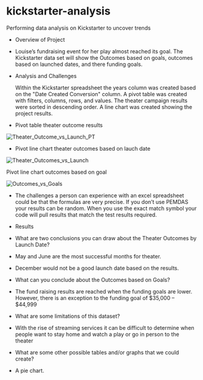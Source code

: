 # kickstarter-analysis
Performing data analysis on Kickstarter to uncover trends
- Overview of Project

- Louise’s fundraising event for her play almost reached its goal. The Kickstarter data set will show the Outcomes based on goals, outcomes based on launched dates, and there funding goals.

- Analysis and Challenges

	Within the Kickstarter spreadsheet the years column was created based on the "Date Created Conversion" column.
	A pivot table was created with filters, columns, rows, and values.
	The theater campaign results were sorted in descending order.
	A line chart was created showing the project results.
	
- Pivot table theater outcome results



![Theater_Outcome_vs_Launch_PT](https://user-images.githubusercontent.com/113808332/229390385-60bf9af2-5b3d-41d4-a344-266208e571fe.png)



- Pivot line chart theater outcomes based on lauch date



![Theater_Outcomes_vs_Launch](https://user-images.githubusercontent.com/113808332/229390407-87c70087-3c55-4191-aba8-956a3cf7b436.png)



Pivot line chart outcomes based on goal



![Outcomes_vs_Goals](https://user-images.githubusercontent.com/113808332/229390429-361bd1c2-89bc-471c-bbb7-ce17425755fe.png)


- The challenges a person can experience with an excel spreadsheet could be that the formulas are very precise. 
If you don’t use PEMDAS your results can be random. When you use the exact match symbol your code will pull results that match the test results required.



- Results
-	What are two conclusions you can draw about the Theater Outcomes by Launch Date?

-	May and June are the most successful months for theater.
-	December would not be a good launch date based on the results.

-	What can you conclude about the Outcomes based on Goals?
-	The fund raising results are reached when the funding goals are lower. However, there is an exception to the funding goal of $35,000 – $44,999  

-	What are some limitations of this dataset?
-	With the rise of streaming services it can be difficult to determine when people want to stay home and watch a play or go in person to the theater

-	What are some other possible tables and/or graphs that we could create?

- 	A pie chart.
